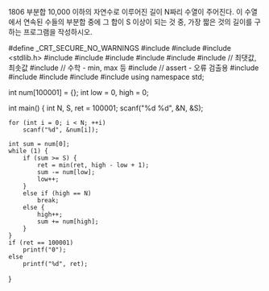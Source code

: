 1806 부분합
10,000 이하의 자연수로 이루어진 길이 N짜리 수열이 주어진다. 
이 수열에서 연속된 수들의 부분합 중에 그 합이 S 이상이 되는 것 중, 가장 짧은 것의 길이를 구하는 프로그램을 작성하시오.



#define _CRT_SECURE_NO_WARNINGS
#include <numeric>
#include <cstdio>
#include <stdlib.h>
#include <iostream>
#include <cstring>
#include <string>
#include <algorithm>
#include <vector>
#include <climits>   // 최댓값, 최솟값
#include <cmath>   // 수학 - min, max 등
#include <cassert>   // assert - 오류 검출용
#include <queue>
#include <stack>
#include <deque>
#include <map>
#include <set>
using namespace std;

int num[100001] = {};
int low = 0, high = 0;

int main() {
	int N, S, ret = 100001;
	scanf("%d %d", &N, &S);

	for (int i = 0; i < N; ++i)
		scanf("%d", &num[i]);

	int sum = num[0];
	while (1) {
		if (sum >= S) {
			ret = min(ret, high - low + 1);
			sum -= num[low];
			low++;
		}
		else if (high == N)
			break;
		else {
			high++;
			sum += num[high];
		}
	}
	if (ret == 100001)
		printf("0");
	else
		printf("%d", ret);
}
